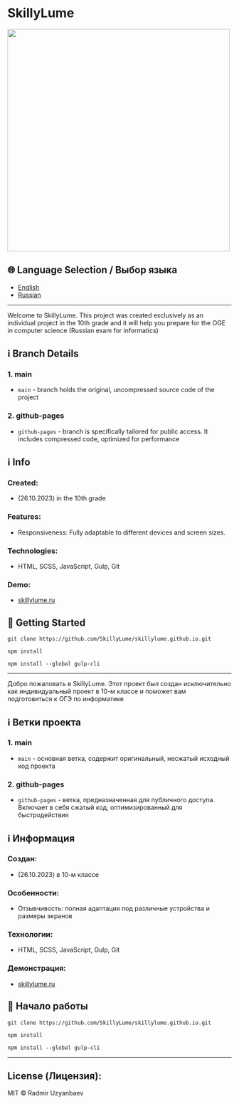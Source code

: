 # SkillyLume 

<img src="https://github.com/SkillyLume/skillylume.github.io/blob/main/src/img/skillylume.png?raw=true" width="500">

## 🌐 Language Selection / Выбор языка
- [English](#english)
- [Russian](#russian)

<hr>

<a name="english"></a>


Welcome to SkillyLume. This project was created exclusively as an individual project in the 10th grade and it will help you prepare for the OGE in computer science (Russian exam for informatics)

## ℹ️ Branch Details

### 1. main
- `main` - branch holds the original, uncompressed source code of the project

### 2. github-pages
- `github-pages` - branch is specifically tailored for public access. It includes compressed code, optimized for performance

## ℹ️ Info
### Created:
- (26.10.2023) in the 10th grade
### Features:
- Responsiveness: Fully adaptable to different devices and screen sizes.
### Technologies:
- HTML, SCSS, JavaScript, Gulp, Git

### Demo:
- [skillylume.ru](http://skillylume.ru)


## 🚀 Getting Started

```
git clone https://github.com/SkillyLume/skillylume.github.io.git
```

```
npm install
```

```
npm install --global gulp-cli
```

<hr>
<a name="russian"></a>


Добро пожаловать в SkillyLume. Этот проект был создан исключительно как индивидуальный проект в 10-м классе и поможет вам подготовиться к ОГЭ по информатике

## ℹ️ Ветки проекта

### 1. main
- `main` - основная ветка, содержит оригинальный, несжатый исходный код проекта

### 2. github-pages
- `github-pages` - ветка, предназначенная для публичного доступа. Включает в себя сжатый код, оптимизированный для быстродействия

## ℹ️ Информация
### Создан:
- (26.10.2023) в 10-м классе
### Особенности:
- Отзывчивость: полная адаптация под различные устройства и размеры экранов
### Технологии:
- HTML, SCSS, JavaScript, Gulp, Git

### Демонстрация:
- [skillylume.ru](http://skillylume.ru)


## 🚀 Начало работы

```
git clone https://github.com/SkillyLume/skillylume.github.io.git
```

```
npm install
```

```
npm install --global gulp-cli
```
<hr>

## License (Лицензия):
MIT © Radmir Uzyanbaev
